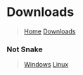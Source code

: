 # Downloads

>[Home](/)
>[Downloads](/downloads)



### Not Snake
>[Windows](https://github.com/Scratchysoft/Not-Snake/raw/master/Not%20Snake%20Windows.zip)
>[Linux](https://github.com/Scratchysoft/Not-Snake/raw/master/Not%20Snake%20Linux.zip)
